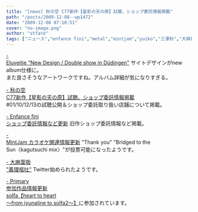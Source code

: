 ```yaml
---
title: "[news] 秋の空 C77新作【星影の天の原】試聴、ショップ委託情報掲載"
path: "/posts/2009-12-08--wp1472"
date: "2009-12-08 07:10:51"
cover: "no-image.png"
author: "stfate"
tags: ["ニュース","enfance fini","metal","mintjam","yuiko","三澤秋","大麻葉吸"]
---
```


<style type="text/css">
<!--
p {white-space: pre-wrap};
-->
</style>

<a  href="http://www.eluveitie.ch/en/?view=news" target="_blank">- Eluveitie "New Design / Double show in Düdingen"</a>
サイトデザインがnew album仕様に。
また良さそうなアートワークですね。アルバム詳細が気になりすぎる。

<a  href="http://anraku.nothing.sh/akisora/" target="_blank">- 秋の空 C77新作【星影の天の原】試聴、ショップ委託情報掲載</a>
#01/10/12/13の試聴公開＆ショップ委託取り扱い店舗について掲載。

<a  href="http://enfini.yu-nagi.com/" target="_blank">- Enfance fini ショップ委託情報など更新</a>
旧作ショップ委託情報など掲載。

<a  href="http://www.mintjam.net/mj/index.html" target="_blank">- MintJam カラオケ関連情報更新</a>
"Thank you" "Bridged to the Sun〈kagutsuchi mix〉"が投票可能になったようです。

<a  href="http://www.human-bbq.com/" target="_blank">- 大麻葉吸 "義理嘔吐"</a>
Twitter始められたようです。

<a  href="http://primary-yuiko.com/" target="_blank">- Primary 参加作品情報更新</a>
<a href="http://www.solfa.asia/hearttoheart/">solfa【heart to heart ～from iyunaline to solfa2～】</a>に参加されています。